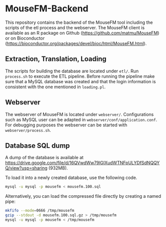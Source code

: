 # MouseFM-Backend
This repository contains the backend of the MouseFM tool including the scripts of the etl process and the webserver. The MouseFM client is available as an R package on Github (https://github.com/matmu/MouseFM) or on Bioconductor (https://bioconductor.org/packages/devel/bioc/html/MouseFM.html).


## Extraction, Translation, Loading
The scripts for building the database are located under `etl/`. Run `process.sh` to execute the ETL pipeline. Before running the pipeline make sure that a MySQL database was created and that the login information is consistent with the one mentioned in `loading.pl`.


## Webserver
The webserver of MouseFM is located under `webserver/`. Configurations such as MySQL user can be adapted in `webserver/conf/application.conf`. For debugging purposes the webserver can be started with `webserver/process.sh`.


## Database SQL dump
A dump of the database is available at https://drive.google.com/file/d/16QVwdWw79lGlXudWTNFpULYDfSdNQQYQ/view?usp=sharing (932MB).

To load it into a newly created database, use the following code.
```bash
mysql -u mysql -p mousefm < mousefm.100.sql
```

Alternatively, you can load the compressed file directly by creating a named pipe:
```bash
mkfifo --mode=0666 /tmp/mousefm
gzip --stdout -d mousefm.100.sql.gz > /tmp/mousefm
mysql -u mysql -p mousefm < /tmp/mousefm
```
